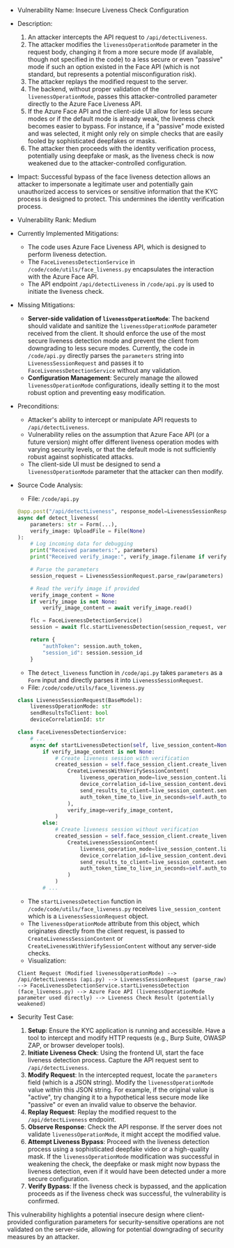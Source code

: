- Vulnerability Name: Insecure Liveness Check Configuration
- Description:
    1. An attacker intercepts the API request to `/api/detectLiveness`.
    2. The attacker modifies the `livenessOperationMode` parameter in the request body, changing it from a more secure mode (if available, though not specified in the code) to a less secure or even "passive" mode if such an option existed in the Face API (which is not standard, but represents a potential misconfiguration risk).
    3. The attacker replays the modified request to the server.
    4. The backend, without proper validation of the `livenessOperationMode`, passes this attacker-controlled parameter directly to the Azure Face Liveness API.
    5. If the Azure Face API and the client-side UI allow for less secure modes or if the default mode is already weak, the liveness check becomes easier to bypass. For instance, if a "passive" mode existed and was selected, it might only rely on simple checks that are easily fooled by sophisticated deepfakes or masks.
    6. The attacker then proceeds with the identity verification process, potentially using deepfake or mask, as the liveness check is now weakened due to the attacker-controlled configuration.
- Impact: Successful bypass of the face liveness detection allows an attacker to impersonate a legitimate user and potentially gain unauthorized access to services or sensitive information that the KYC process is designed to protect. This undermines the identity verification process.
- Vulnerability Rank: Medium
- Currently Implemented Mitigations:
    - The code uses Azure Face Liveness API, which is designed to perform liveness detection.
    - The `FaceLivenessDetectionService` in `/code/code/utils/face_liveness.py` encapsulates the interaction with the Azure Face API.
    - The API endpoint `/api/detectLiveness` in `/code/api.py` is used to initiate the liveness check.
- Missing Mitigations:
    - **Server-side validation of `livenessOperationMode`**: The backend should validate and sanitize the `livenessOperationMode` parameter received from the client. It should enforce the use of the most secure liveness detection mode and prevent the client from downgrading to less secure modes. Currently, the code in `/code/api.py` directly parses the `parameters` string into `LivenessSessionRequest` and passes it to `FaceLivenessDetectionService` without any validation.
    - **Configuration Management**: Securely manage the allowed `livenessOperationMode` configurations, ideally setting it to the most robust option and preventing easy modification.
- Preconditions:
    - Attacker's ability to intercept or manipulate API requests to `/api/detectLiveness`.
    - Vulnerability relies on the assumption that Azure Face API (or a future version) might offer different liveness operation modes with varying security levels, or that the default mode is not sufficiently robust against sophisticated attacks.
    - The client-side UI must be designed to send a `livenessOperationMode` parameter that the attacker can then modify.
- Source Code Analysis:
    - File: `/code/api.py`
    ```python
    @app.post("/api/detectLiveness", response_model=LivenessSessionResponse)
    async def detect_liveness(
        parameters: str = Form(...),
        verify_image: UploadFile = File(None)
    ):
        # Log incoming data for debugging
        print("Received parameters:", parameters)
        print("Received verify_image:", verify_image.filename if verify_image else None)

        # Parse the parameters
        session_request = LivenessSessionRequest.parse_raw(parameters)

        # Read the verify image if provided
        verify_image_content = None
        if verify_image is not None:
            verify_image_content = await verify_image.read()

        flc = FaceLivenessDetectionService()
        session = await flc.startLivenessDetection(session_request, verify_image_content)

        return {
            "authToken": session.auth_token,
            "session_id": session.session_id
        }
    ```
    - The `detect_liveness` function in `/code/api.py` takes `parameters` as a `Form` input and directly parses it into `LivenessSessionRequest`.
    - File: `/code/code/utils/face_liveness.py`
    ```python
    class LivenessSessionRequest(BaseModel):
        livenessOperationMode: str
        sendResultsToClient: bool
        deviceCorrelationId: str

    class FaceLivenessDetectionService:
        # ...
        async def startLivenessDetection(self, live_session_content=None, verify_image_content=None):
            if verify_image_content is not None:
                # Create liveness session with verification
                created_session = self.face_session_client.create_liveness_with_verify_session(
                    CreateLivenessWithVerifySessionContent(
                        liveness_operation_mode=live_session_content.livenessOperationMode, # <--- livenessOperationMode from request
                        device_correlation_id=live_session_content.deviceCorrelationId,
                        send_results_to_client=live_session_content.sendResultsToClient,
                        auth_token_time_to_live_in_seconds=self.auth_token_time_to_live_in_seconds,
                    ),
                    verify_image=verify_image_content,
                )
            else:
                # Create liveness session without verification
                created_session = self.face_session_client.create_liveness_session(
                    CreateLivenessSessionContent(
                        liveness_operation_mode=live_session_content.livenessOperationMode, # <--- livenessOperationMode from request
                        device_correlation_id=live_session_content.deviceCorrelationId,
                        send_results_to_client=live_session_content.sendResultsToClient,
                        auth_token_time_to_live_in_seconds=self.auth_token_time_to_live_in_seconds,
                    )
                )
            # ...
    ```
    - The `startLivenessDetection` function in `/code/code/utils/face_liveness.py` receives `live_session_content` which is a `LivenessSessionRequest` object.
    - The `livenessOperationMode` attribute from this object, which originates directly from the client request, is passed to `CreateLivenessSessionContent` or `CreateLivenessWithVerifySessionContent` without any server-side checks.
    - Visualization:

    ```
    Client Request (Modified livenessOperationMode) --> /api/detectLiveness (api.py) --> LivenessSessionRequest (parse_raw) --> FaceLivenessDetectionService.startLivenessDetection (face_liveness.py) --> Azure Face API (livenessOperationMode parameter used directly) --> Liveness Check Result (potentially weakened)
    ```

- Security Test Case:
    1. **Setup**: Ensure the KYC application is running and accessible. Have a tool to intercept and modify HTTP requests (e.g., Burp Suite, OWASP ZAP, or browser developer tools).
    2. **Initiate Liveness Check**: Using the frontend UI, start the face liveness detection process. Capture the API request sent to `/api/detectLiveness`.
    3. **Modify Request**: In the intercepted request, locate the `parameters` field (which is a JSON string). Modify the `livenessOperationMode` value within this JSON string. For example, if the original value is "active", try changing it to a hypothetical less secure mode like "passive" or even an invalid value to observe the behavior.
    4. **Replay Request**: Replay the modified request to the `/api/detectLiveness` endpoint.
    5. **Observe Response**: Check the API response. If the server does not validate `livenessOperationMode`, it might accept the modified value.
    6. **Attempt Liveness Bypass**: Proceed with the liveness detection process using a sophisticated deepfake video or a high-quality mask. If the `livenessOperationMode` modification was successful in weakening the check, the deepfake or mask might now bypass the liveness detection, even if it would have been detected under a more secure configuration.
    7. **Verify Bypass**: If the liveness check is bypassed, and the application proceeds as if the liveness check was successful, the vulnerability is confirmed.

This vulnerability highlights a potential insecure design where client-provided configuration parameters for security-sensitive operations are not validated on the server-side, allowing for potential downgrading of security measures by an attacker.